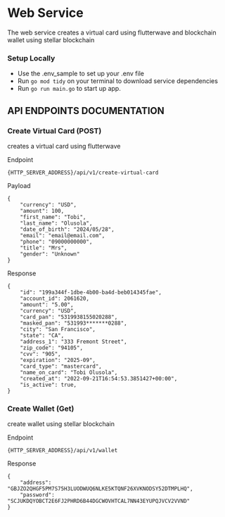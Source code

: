 # Web Service
The web service creates a virtual card using flutterwave and blockchain wallet using stellar blockchain

### Setup Locally
- Use the .env_sample to set up your .env file
- Run `go mod tidy` on your terminal to download service dependencies
- Run `go run main.go` to start up app.

## API ENDPOINTS DOCUMENTATION

### Create Virtual Card (POST)
creates a virtual card using flutterwave

Endpoint
```
{HTTP_SERVER_ADDRESS}/api/v1/create-virtual-card
```
Payload
```
{
	"currency": "USD",
	"amount": 100,
	"first_name": "Tobi",
	"last_name": "Olusola",
	"date_of_birth": "2024/05/28",
	"email": "email@email.com",
	"phone": "09000000000",
	"title": "Mrs",
	"gender": "Unknown"
}
```
Response
```
{
    "id": "199a344f-1dbe-4b00-ba4d-beb014345fae",
    "account_id": 2061620,
    "amount": "5.00",
    "currency": "USD",
    "card_pan": "5319938155020288",
    "masked_pan": "531993*******0288",
    "city": "San Francisco",
    "state": "CA",
    "address_1": "333 Fremont Street",
    "zip_code": "94105",
    "cvv": "905",
    "expiration": "2025-09",
    "card_type": "mastercard",
    "name_on_card": "Tobi Olusola",
    "created_at": "2022-09-21T16:54:53.3851427+00:00",
    "is_active": true,
}
```

### Create Wallet (Get)
create wallet using stellar blockchain

Endpoint
```
{HTTP_SERVER_ADDRESS}/api/v1/wallet
```
Response
```
{
    "address": "GBJZO2QHGF5PM7S75H3LUODWUQ6NLKE5KTQNF26XVKNODSY52DTMPLHQ",
    "password": "SCJUKDQYOBCT2E6FJ2PHRD6B44DGCWOVHTCAL7NN43EYUPQJVCV2VVND"
}
```
